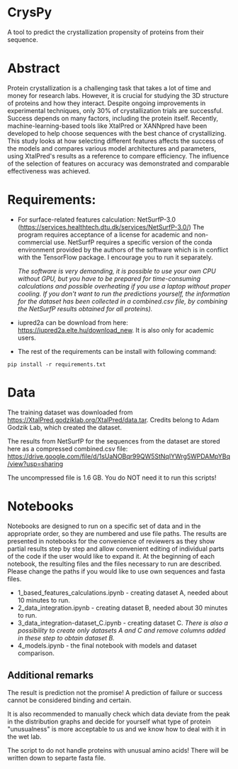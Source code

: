 # CrysPy
A tool to predict the crystallization propensity of proteins from their sequence.

# Abstract
Protein crystallization is a challenging task that takes a lot of time and money for research labs. However, it is crucial for studying the 3D structure of proteins and how they interact. Despite ongoing improvements in experimental techniques, only 30\% of crystallization trials are successful. Success depends on many factors, including the protein itself. Recently, machine-learning-based tools like XtalPred or XANNpred have been developed to help choose sequences with the best chance of crystallizing. This study looks at how selecting different features affects the success of the models and compares various model architectures and parameters, using XtalPred's results as a reference to compare efficiency. The influence of the selection of features on accuracy was demonstrated and comparable effectiveness was achieved.

# Requirements:
* For surface-related features calculation: NetSurfP-3.0 (https://services.healthtech.dtu.dk/services/NetSurfP-3.0/) The program requires acceptance of a license for academic and non-commercial use. NetSurfP requires a specific version of the conda environment provided by the authors of the software which is in conflict with the TensorFlow package. I encourage you to run it separately. 

  *The software is very demanding, it is possible to use your own CPU without GPU, but you have to be prepared for time-consuming calculations and possible overheating if you use a laptop without proper cooling. If you don't want to run the predictions yourself, the information for the dataset has been collected in a combined.csv file, by combining the NetSurfP results obtained for all proteins).*
* iupred2a can be download from here: https://iupred2a.elte.hu/download_new. It is also only for academic users.
* The rest of the requirements can be install with following command:
 ```{bash}
 pip install -r requirements.txt
  ```


# Data
The training dataset was downloaded from https://XtalPred.godziklab.org/XtalPred/data.tar. Credits belong to Adam Godzik Lab, which created the dataset. 

The results from NetSurfP for the sequences from the dataset are stored here as a compressed combined.csv file: https://drive.google.com/file/d/1sUaNOBqr99QW5StNqIYWrg5WPDAMpYBq/view?usp=sharing

The uncompressed file is 1.6 GB. You do NOT need it to run this scripts!

# Notebooks
Notebooks are designed to run on a specific set of data and in the appropriate order, so they are numbered and use file paths. The results are presented in notebooks for the convenience of reviewers as they show partial results step by step and allow convenient editing of individual parts of the code if the user would like to expand it.
At the beginning of each notebook, the resulting files and the files necessary to run are described. Please change the paths if you would like to use own sequences and fasta files.

- 1_based_features_calculations.ipynb - creating dataset A, needed about 10 minutes to run.
- 2_data_integration.ipynb - creating dataset B, needed about 30 minutes to run.
- 3_data_integration-dataset_C.ipynb - creating dataset C. *There is also a possibility to create only datasets A and C and remove columns added in these step to obtain dataset B.*
- 4_models.ipynb - the final notebook with models and dataset comparison.

## Additional remarks

The result is prediction not the promise! A prediction of failure or success cannot be considered binding and certain.

It is also recommended to manually check which data deviate from the peak in the distribution graphs and decide for yourself what type of protein "unusualness" is more acceptable to us and we know how to deal with it in the wet lab.

The script to do not handle proteins with unusual amino acids! There will be written down to separte fasta file.

